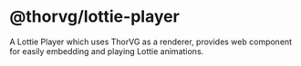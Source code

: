 # @thorvg/lottie-player

A Lottie Player which uses ThorVG as a renderer, provides web component for easily embedding and playing Lottie animations.

